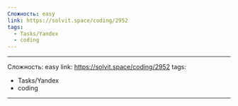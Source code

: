 ```yaml
---
Сложность: easy
link: https://solvit.space/coding/2952
tags:
  - Tasks/Yandex
  - coding
---
```



---
Сложность: easy
link: https://solvit.space/coding/2952
tags:
  - Tasks/Yandex
  - coding
---